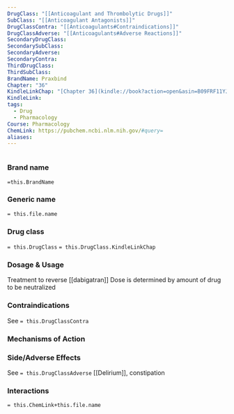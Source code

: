 ```yaml
---
DrugClass: "[[Anticoagulant and Thrombolytic Drugs]]"
SubClass: "[[Anticoagulant Antagonists]]"
DrugClassContra: "[[Anticoagulants#Contraindications]]"
DrugClassAdverse: "[[Anticoagulants#Adverse Reactions]]"
SecondaryDrugClass: 
SecondarySubClass: 
SecondaryAdverse: 
SecondaryContra: 
ThirdDrugClass: 
ThirdSubClass: 
BrandName: Praxbind
Chapter: "36"
KindleLinkChap: "[Chapter 36](kindle://book?action=open&asin=B09FRF11YJ&location=19929)"
KindleLink: 
tags:
  - Drug
  - Pharmacology
Course: Pharmacology
ChemLink: https://pubchem.ncbi.nlm.nih.gov/#query=
aliases:
---
```

```smiles

```

### Brand name
`=this.BrandName`

### Generic name
`= this.file.name`

### Drug class 
`= this.DrugClass`
	`= this.DrugClass.KindleLinkChap`

### Dosage & Usage
Treatment to reverse [[dabigatran]]
Dose is determined by amount of drug to be neutralized

### Contraindications
See `= this.DrugClassContra`

### Mechanisms of Action


### Side/Adverse Effects
See `= this.DrugClassAdverse`
[[Delirium]], constipation

### Interactions

`= this.ChemLink+this.file.name`

